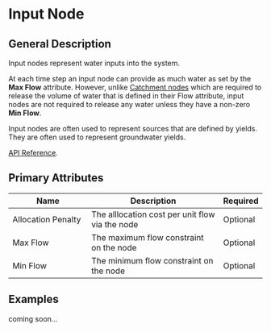 # Input Node

## General Description

Input nodes represent water inputs into the system.&#x20;

At each time step an input node can provide as much water as set by the **Max Flow** attribute. However, unlike [Catchment nodes](https://water-strategy.gitbook.io/water-strategy/modelling-fundamentals/node-types/catchment-node) which are required to release the volume of water that is defined in their Flow attribute,  input nodes are not required to release any water unless they have a non-zero **Min Flow**.

Input nodes are often used to represent sources that are defined by yields. They are often used to represent groundwater yields.

[API Reference](https://pywr.github.io/pywr-docs/master/api/generated/pywr.nodes.Input.html).

## Primary Attributes

<table><thead><tr><th width="181.33333333333331">Name</th><th width="342">Description</th><th>Required</th></tr></thead><tbody><tr><td>Allocation Penalty</td><td>The alllocation cost per unit flow via the node</td><td>Optional</td></tr><tr><td>Max Flow</td><td>The maximum flow constraint on the node</td><td>Optional</td></tr><tr><td>Min Flow</td><td>The minimum flow constraint on the node</td><td>Optional</td></tr></tbody></table>

## Examples

coming soon...
